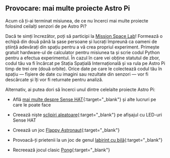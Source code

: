 ## Provocare: mai multe proiecte Astro Pi

Acum că ți-ai terminat misiunea, de ce nu încerci mai multe proiecte folosind ceilalți senzori de pe Astro Pi?

Dacă te simți încrezător, poți să participi la [Mission Space Lab](https://astro-pi.org/missions/space-lab/)! Formează o echipă din două până la șase persoane și lucrați împreună ca oameni de știință adevărați din spațiu pentru a vă crea propriul experiment. Primește gratuit hardware-ul de calculator pentru misiunea ta și scrie codul Python pentru a efectua experimentul. În cazul în care vei obține statutul de zbor, codul tău va fi încărcat pe Stația Spațială Internațională și va rula pe Astro Pi timp de trei ore (două orbite). Orice date pe care le colectează codul tău în spațiu — fișiere de date cu imagini sau rezultate din senzori — vor fi descărcate și îți vor fi returnate pentru analiză.

Alternativ, ai putea dori să încerci unul dintre celelalte proiecte Astro Pi:

+ Află [mai multe despre Sense HAT](https://projects.raspberrypi.org/en/projects/getting-started-with-the-sense-hat){:target="_blank"} și alte lucruri pe care le poate face

+ Creează niște [sclipiri aleatoare](https://projects.raspberrypi.org/en/projects/sense-hat-random-sparkles){:target="_blank"} pe afișajul cu LED-uri Sense HAT

+ Creează un joc [Flappy Astronaut](https://projects.raspberrypi.org/en/projects/flappy-astronaut){:target="_blank"}

+ Provoacă-ți prietenii la un joc de genul [labirint cu bilă](https://projects.raspberrypi.org/en/projects/sense-hat-marble-maze){:target="_blank"}

+ Recreează jocul clasic [Pong](https://projects.raspberrypi.org/en/projects/sense-hat-pong){:target="_blank"}